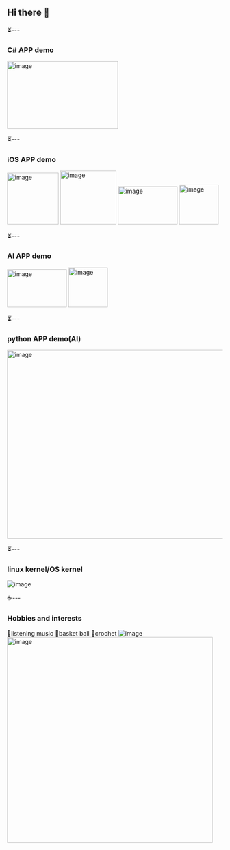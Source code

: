 ## Hi there 👋

<!--
**shuimuyaoyao/shuimuyaoyao** is a ✨ _special_ ✨ repository because its `README.md` (this file) appears on your GitHub profile.

Here are some ideas to get you started:

- 🔭 I’m currently working on ...
- 🌱 I’m currently learning ...
- 👯 I’m looking to collaborate on ...
- 🤔 I’m looking for help with ...
- 💬 Ask me about ...
- 📫 How to reach me: ...
- 😄 Pronouns: ...
- ⚡ Fun fact: ...
-->

⏳---
### C# APP demo
<img width="259" height="158" alt="image" src="https://github.com/user-attachments/assets/bb1305fb-91fe-4ba9-917c-be3dbc063ad1" />

⏳---
### iOS APP demo
<img width="120" height="120" alt="image" src="https://github.com/user-attachments/assets/16c0e2d0-958a-4dc9-b493-61544e77f52c" />
<img width="131" height="125" alt="image" src="https://github.com/user-attachments/assets/6c432ad1-dfee-42c4-8c01-4cae7f18b826" />
<img width="139" height="88" alt="image" src="https://github.com/user-attachments/assets/a25b5764-ef5d-4cb4-8a0a-a12abd8ce826" />
<img width="92" height="92" alt="image" src="https://github.com/user-attachments/assets/4f05801f-2840-432c-bf70-f6b6299289a4" />

⏳---
### AI APP demo
<img width="139" height="88" alt="image" src="https://github.com/user-attachments/assets/82eaff49-68c8-425c-b47a-2df06b1d7bf9" />
<img width="92" height="92" alt="image" src="https://github.com/user-attachments/assets/f22d6c84-9cab-4666-93c4-6e54056e8960" />

⏳--- 
### python APP demo(AI)
<img width="907" height="440" alt="image" src="https://github.com/user-attachments/assets/6b009a69-084a-4a0a-af2f-39b1428e17ca" />


⏳---
### linux kernel/OS kernel
![image](https://github.com/user-attachments/assets/aa474657-83e2-4de7-8f87-f7cc0b31c0e2)

☕️---
### Hobbies and interests
🎼listening music
🏀basket ball
🧶crochet
![image](https://github.com/user-attachments/assets/79d8722b-7773-4901-8cef-af82fb8eede1)
<img width="480" height="480" alt="image" src="https://github.com/user-attachments/assets/dac0a0b9-f1bf-4de7-9e09-d82b1fb6766f" />


















